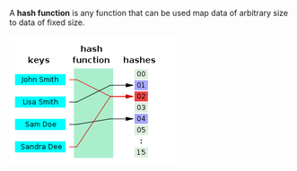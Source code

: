 A **hash function** is any function that can be used map data of arbitrary size to data of fixed size. 

![](../assets/hash-function.png)